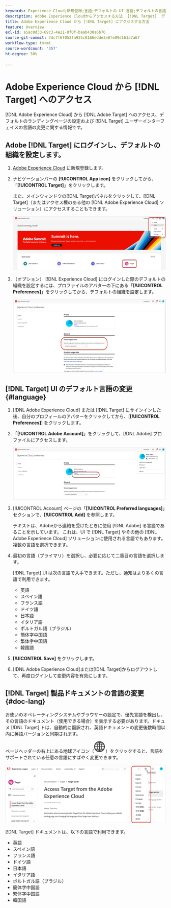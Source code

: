 ```yaml
---
keywords: Experience Cloud;新規登録;言語;デフォルトの UI 言語;デフォルトの言語
description: Adobe Experience Cloudからアクセスする方法  [!DNL Target]  デフォルトの組織を設定する方法、 [!DNL Target] UI とドキュメントの言語を変更する方法について説明します。
title: Adobe Experience Cloud から [!DNL Target] にアクセスする方法
feature: Overview
exl-id: a5ac8d33-69c3-4e21-9f0f-baab430a6b76
source-git-commit: 7dc7f6f053fa935c0166edde3e0fe09d161a7a67
workflow-type: tm+mt
source-wordcount: '357'
ht-degree: 50%

---
```


# Adobe Experience Cloud から [!DNL Target] へのアクセス

[!DNL Adobe Experience Cloud] から [!DNL Adobe Target] へのアクセス、デフォルトのランディングページの設定および [!DNL Target] ユーザーインターフェイスの言語の変更に関する情報です。

## Adobe [!DNL Target] にログインし、デフォルトの組織を設定します。

1. [Adobe Experience Cloud](https://experience.adobe.com/) に新規登録します。

1. ナビゲーションバーの **[!UICONTROL App icon]** をクリックしてから、「**[!UICONTROL Target]**」をクリックします。

   また、メインウィンドウの[!DNL Target]パネルをクリックして、[!DNL Target]（またはアクセス権のある他の [!DNL Adobe Experience Cloud] ソリューション）にアクセスすることもできます。

   ![アプリケーションアイコン](/help/main/c-intro/assets/appmenu-new.png)

1. （オプション） [!DNL Experience Cloud] にログインした際のデフォルトの組織を設定するには、プロファイルのアバターの下にある「**[!UICONTROL Preferences]**」をクリックしてから、デフォルトの組織を設定します。

   ![ランディングページ](/help/main/c-intro/assets/pagepref-new.png)

## [!DNL Target] UI のデフォルト言語の変更 {#language}

1. [!DNL Adobe Experience Cloud] または [!DNL Target] にサインインした後、自分のプロフィールのアバターをクリックしてから、[**[!UICONTROL Preferences]**] をクリックします。

1. 「**[!UICONTROL Adobe Account]**」をクリックして、[!DNL Adobe] プロファイルにアクセスします。

   ![アドビアカウント](/help/main/c-intro/assets/adobe-account.png)

1. [!UICONTROL Account] ページの「**[!UICONTROL Preferred languages]**」セクションで、**[!UICONTROL Add]** を参照します。

   テキストは、Adobeから連絡を受けたときに使用 [!DNL Adobe] る言語であることを示しています。 これは、UI で [!DNL Target] やその他の [!DNL Adobe Experience Cloud] ソリューションに使用される言語でもあります。 複数の言語を選択できます。

1. 最初の言語（プライマリ）を選択し、必要に応じて二番目の言語を選択します。

   [!DNL Target] UI は次の言語で入手できます。ただし、通知はより多くの言語で利用できます。

   * 英語
   * スペイン語
   * フランス語
   * ドイツ語
   * 日本語
   * イタリア語
   * ポルトガル語（ブラジル）
   * 簡体字中国語
   * 繁体字中国語
   * 韓国語

1. **[!UICONTROL Save]** をクリックします。

1. [!DNL Adobe Experience Cloud]または[!DNL Target]からログアウトして、再度ログインして変更内容を有効にします。

## [!DNL Target] 製品ドキュメントの言語の変更 {#doc-lang}

お使いのオペレーティングシステムやブラウザーの設定で、優先言語を検出し、その言語のドキュメント（使用できる場合）を表示する必要があります。ドキュメ [!DNL Target] トは、自動的に翻訳され、英語ドキュメントの変更後数時間以内に英語バージョンと同期されます。

ページヘッダーの右上にある地球アイコン（![ 言語スイッチャー ](/help/main/assets/icons/GlobeGrid.svg)）をクリックすると、言語をサポートされている任意の言語にすばやく変更できます。

![ 言語を変更 ](/help/main/c-intro/assets/mt-original.png)

[!DNL Target] ドキュメントは、以下の言語で利用できます。

* 英語
* スペイン語
* フランス語
* ドイツ語
* 日本語
* イタリア語
* ポルトガル語（ブラジル）
* 簡体字中国語
* 繁体字中国語
* 韓国語
